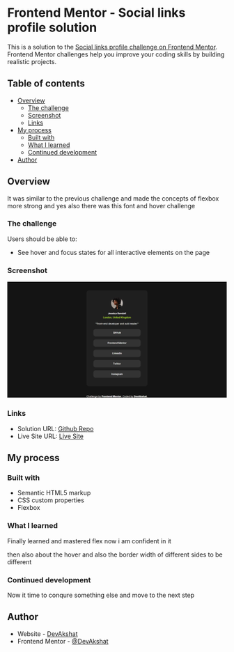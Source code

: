 # Frontend Mentor - Social links profile solution

This is a solution to the [Social links profile challenge on Frontend Mentor](https://www.frontendmentor.io/challenges/social-links-profile-UG32l9m6dQ). Frontend Mentor challenges help you improve your coding skills by building realistic projects. 

## Table of contents

- [Overview](#overview)
  - [The challenge](#the-challenge)
  - [Screenshot](#screenshot)
  - [Links](#links)
- [My process](#my-process)
  - [Built with](#built-with)
  - [What I learned](#what-i-learned)
  - [Continued development](#continued-development)
- [Author](#author)

## Overview
It was similar to the previous challenge and made the concepts of flexbox more strong and yes also there was this font and hover challenge 

### The challenge

Users should be able to:

- See hover and focus states for all interactive elements on the page

### Screenshot

![](./screenshot.jpg)

### Links

- Solution URL: [Github Repo](https://github.com/DevAkshat21/blog-preview-card-main)
- Live Site URL: [Live Site](https://devakshat21.github.io/blog-preview-card-main/)

## My process

### Built with

- Semantic HTML5 markup
- CSS custom properties
- Flexbox

### What I learned
Finally learned and mastered flex now i am confident in it 

then also about the hover and also the border width of different sides to be different

### Continued development
Now it time to conqure something else and move to the next step

## Author

- Website - [DevAkshat](https://github.com/DevAkshat21)
- Frontend Mentor - [@DevAkshat](https://www.frontendmentor.io/profile/DevAkshat)


